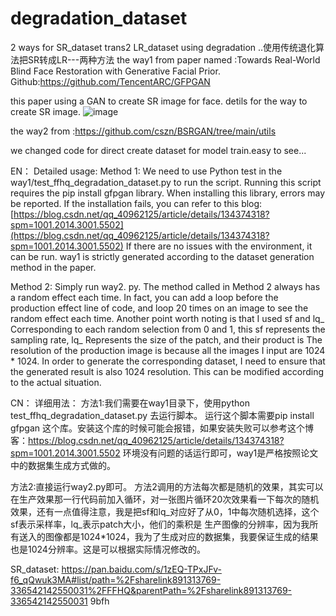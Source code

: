 # degradation_dataset
2 ways for SR_dataset trans2 LR_dataset using degradation ..使用传统退化算法把SR转成LR---两种方法
the way1 from paper named :Towards Real-World Blind Face Restoration with Generative Facial Prior.
Github:https://github.com/TencentARC/GFPGAN

this paper using a GAN to create SR image for face.
detils for the way to create SR image.
![image](https://github.com/andre20000131/degradation_dataset/assets/95755599/6ce45f0d-8cbd-43bd-8564-2178e95010d3)



the way2 from :https://github.com/cszn/BSRGAN/tree/main/utils

we changed code for direct create dataset for model train.easy to see...

EN：
Detailed usage:
Method 1: We need to use Python test in the way1/test_ffhq_degradation_dataset.py to run the script.
Running this script requires the pip install gfpgan library. When installing this library, errors may be reported. If the installation fails, you can refer to this blog: [https://blog.csdn.net/qq_40962125/article/details/134374318?spm=1001.2014.3001.5502](https://blog.csdn.net/qq_40962125/article/details/134374318?spm=1001.2014.3001.5502)
If there are no issues with the environment, it can be run. way1 is strictly generated according to the dataset generation method in the paper.

Method 2: Simply run way2. py.
The method called in Method 2 always has a random effect each time. In fact, you can add a loop before the production effect line of code, and loop 20 times on an image to see the random effect each time. Another point worth noting is that I used sf and lq_ Corresponding to each random selection from 0 and 1, this sf represents the sampling rate, lq_ Represents the size of the patch, and their product is
The resolution of the production image is because all the images I input are 1024 * 1024. In order to generate the corresponding dataset, I need to ensure that the generated result is also 1024 resolution. This can be modified according to the actual situation.

CN：
详细用法：
方法1:我们需要在way1目录下，使用python test_ffhq_degradation_dataset.py 去运行脚本。
运行这个脚本需要pip install gfpgan 这个库。安装这个库的时候可能会报错，如果安装失败可以参考这个博客：https://blog.csdn.net/qq_40962125/article/details/134374318?spm=1001.2014.3001.5502
环境没有问题的话运行即可，way1是严格按照论文中的数据集生成方式做的。

方法2:直接运行way2.py即可。
方法2调用的方法每次都是随机的效果，其实可以在生产效果那一行代码前加入循环，对一张图片循环20次效果看一下每次的随机效果，还有一点值得注意，我是把sf和lq_对应好了从0，1中每次随机选择，这个sf表示采样率，lq_表示patch大小，他们的乘积是
生产图像的分辨率，因为我所有送入的图像都是1024*1024，我为了生成对应的数据集，我要保证生成的结果也是1024分辨率。这是可以根据实际情况修改的。



SR_dataset:
https://pan.baidu.com/s/1zEQ-TPxJFv-f6_qQwuk3MA#list/path=%2Fsharelink891313769-336542142550031%2FFFHQ&parentPath=%2Fsharelink891313769-336542142550031
9bfh

